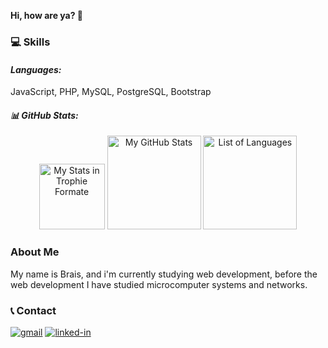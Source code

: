 **Hi, how are ya? 👋**

### 💻 Skills

#### <i>Languages:</i>
JavaScript, PHP, MySQL, PostgreSQL, Bootstrap

#### <i>📊 GitHub Stats:</i>
<div align="center">
      <img src="https://github-profile-trophy.vercel.app/?username=Brais02&row=1&column=6&margin-h=8&theme=darkhub&count_private=true&margin-w=15&no-frame=true" alt="My Stats in Trophie Formate" height="105" /> <img src="https://github-readme-stats.vercel.app/api?username=Brais02&theme=radical" alt="My GitHub Stats" height="150"/> <img src="https://github-readme-stats.vercel.app/api/top-langs/?username=Brais02&layout=compact" alt="List of Languages" height="150"/>
</div>

### About Me
My name is Brais, and i'm currently studying web development, before the web development I have studied microcomputer systems and networks.

### 📞 Contact
[![gmail](https://img.shields.io/badge/Gmail-D14836?style=for-the-badge&logo=Gmail&logoColor=white)](mailto:braisvj@gmail.com)
[![linked-in](https://img.shields.io/badge/Linked_In-0077B5?style=for-the-badge&logo=LinkedIn&logoColor=white)](https://www.linkedin.com/in/brais-virlan-715583200/)

<!--
**Brais02/Brais02** is a ✨ _special_ ✨ repository because its `README.md` (this file) appears on your GitHub profile.

Here are some ideas to get you started:

- 🔭 I’m currently working on ...
- 🌱 I’m currently learning ...
- 👯 I’m looking to collaborate on ...
- 🤔 I’m looking for help with ...
- 💬 Ask me about ...
- 📫 How to reach me: ...
- 😄 Pronouns: ...
- ⚡ Fun fact: ...
-->
